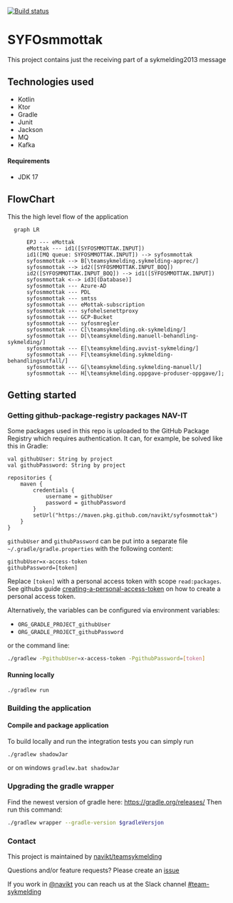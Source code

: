 [![Build status](https://github.com/navikt/syfosmmottak/workflows/Deploy%20to%20dev%20and%20prod/badge.svg)](https://github.com/navikt/syfosmmottak/workflows/Deploy%20to%20dev%20and%20prod/badge.svg)
# SYFOsmmottak
This project contains just the receiving part of a sykmelding2013 message

## Technologies used
* Kotlin
* Ktor
* Gradle
* Junit
* Jackson
* MQ
* Kafka

#### Requirements

* JDK 17

## FlowChart
This the high level flow of the application
```mermaid
  graph LR
        
      EPJ --- eMottak
      eMottak --- id1([SYFOSMMOTTAK.INPUT])
      id1([MQ queue: SYFOSMMOTTAK.INPUT]) --> syfosmmottak
      syfosmmottak --> B[\teamsykmelding.sykmelding-apprec/]
      syfosmmottak --> id2([SYFOSMMOTTAK.INPUT_BOQ])
      id2([SYFOSMMOTTAK.INPUT_BOQ]) --> id1([SYFOSMMOTTAK.INPUT])
      syfosmmottak <--> id3[(Database)]
      syfosmmottak --- Azure-AD
      syfosmmottak --- PDL
      syfosmmottak --- smtss
      syfosmmottak --- eMottak-subscription
      syfosmmottak --- syfohelsenettproxy
      syfosmmottak --- GCP-Bucket
      syfosmmottak --- syfosmregler
      syfosmmottak --- C[\teamsykmelding.ok-sykmelding/]
      syfosmmottak --- D[\teamsykmelding.manuell-behandling-sykmelding/]
      syfosmmottak --- E[\teamsykmelding.avvist-sykmelding/]
      syfosmmottak --- F[\teamsykmelding.sykmelding-behandlingsutfall/]
      syfosmmottak --- G[\teamsykmelding.sykmelding-manuell/]
      syfosmmottak --- H[\teamsykmelding.oppgave-produser-oppgave/];
```

## Getting started
### Getting github-package-registry packages NAV-IT
Some packages used in this repo is uploaded to the GitHub Package Registry which requires authentication. It can, for example, be solved like this in Gradle:
```
val githubUser: String by project
val githubPassword: String by project

repositories {
    maven {
        credentials {
            username = githubUser
            password = githubPassword
        }
        setUrl("https://maven.pkg.github.com/navikt/syfosmmottak")
    }
}
```
`githubUser` and `githubPassword` can be put into a separate file `~/.gradle/gradle.properties` with the following content:
   
```                                                     
githubUser=x-access-token
githubPassword=[token]
```

Replace `[token]` with a personal access token with scope `read:packages`.
See githubs guide [creating-a-personal-access-token](https://docs.github.com/en/authentication/keeping-your-account-and-data-secure/creating-a-personal-access-token) on
how to create a personal access token.

Alternatively, the variables can be configured via environment variables:

* `ORG_GRADLE_PROJECT_githubUser`
* `ORG_GRADLE_PROJECT_githubPassword`

or the command line:

``` bash
./gradlew -PgithubUser=x-access-token -PgithubPassword=[token]
```
#### Running locally
``` bash
./gradlew run
```

### Building the application
#### Compile and package application
To build locally and run the integration tests you can simply run
``` bash
./gradlew shadowJar
```
 or  on windows 
`gradlew.bat shadowJar`

### Upgrading the gradle wrapper
Find the newest version of gradle here: https://gradle.org/releases/ Then run this command:

``` bash
./gradlew wrapper --gradle-version $gradleVersjon
```

### Contact

This project is maintained by [navikt/teamsykmelding](CODEOWNERS)

Questions and/or feature requests? 
Please create an [issue](https://github.com/navikt/syfosmmottak/issues)

If you work in [@navikt](https://github.com/navikt) you can reach us at the Slack
channel [#team-sykmelding](https://nav-it.slack.com/archives/CMA3XV997)
